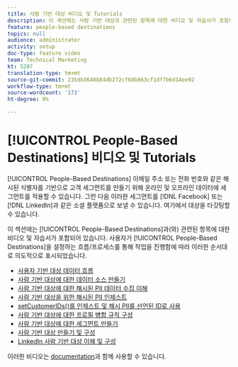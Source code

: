 ```yaml
---
title: 사람 기반 대상 비디오 및 Tutorials
description: 이 섹션에는 사람 기반 대상과 관련된 항목에 대한 비디오 및 자습서가 포함되어 있습니다.
feature: people-based destinations
topics: null
audience: administrator
activity: setup
doc-type: feature video
team: Technical Marketing
kt: 5207
translation-type: tm+mt
source-git-commit: 235db3648b84db272cf68b863cf1df7b6d14ee92
workflow-type: tm+mt
source-wordcount: '173'
ht-degree: 0%

---
```



# [!UICONTROL People-Based Destinations] 비디오 및 Tutorials

[!UICONTROL People-Based Destinations] 이메일 주소 또는 전화 번호와 같은 해시된 식별자를 기반으로 고객 세그먼트를 만들기 위해 온라인 및 오프라인 데이터에 세그먼트를 적용할 수 있습니다. 그런 다음 이러한 세그먼트를 [!DNL Facebook] 또는 [!DNL LinkedIn]과 같은 소셜 플랫폼으로 보낼 수 있습니다. 여기에서 대상을 타깃팅할 수 있습니다.

이 섹션에는 [!UICONTROL People-Based Destinations]과(와) 관련된 항목에 대한 비디오 및 자습서가 포함되어 있습니다. 사용자가 [!UICONTROL People-Based Destinations]을 설정하는 흐름/프로세스를 통해 작업을 진행함에 따라 이러한 순서대로 의도적으로 표시되었습니다.

* [사용자 기반 대상 데이터 흐름](people-based-destinations-data-flow.md)
* [사람 기반 대상에 대한 데이터 소스 만들기](creating-a-data-source-for-people-based-destinations.md)
* [사람 기반 대상에 대한 해시된 PII 데이터 수집 이해](understanding-hashed-pii-data-ingestion-for-people-based-destinations.md)
* [사람 기반 대상을 위한 해시된 PII 인제스트](ingesting-hashed-pii-for-people-based-destinations.md)
* [setCustomerIDs()를 인제스트 및 해시 PII를 선언된 ID로 사용](using-setcustomerids-to-ingest-and-hash-pii-as-a-declared-id.md)
* [사람 기반 대상에 대한 프로필 병합 규칙 구성](configuring-profile-merge-rules-for-people-based-destinations.md)
* [사람 기반 대상에 대한 세그먼트 만들기](creating-segments-for-people-based-destinations.md)
* [사람 기반 대상 만들기 및 구성](create-and-configure-people-based-destinations.md)
* [LinkedIn 사람 기반 대상 이해 및 구성](understanding-and-configuring-the-linkedin-pbd.md)

이러한 비디오는 [documentation](https://docs.adobe.com/content/help/en/audience-manager/user-guide/features/destinations/people-based/people-based-destinations-overview.html)과 함께 사용할 수 있습니다.
